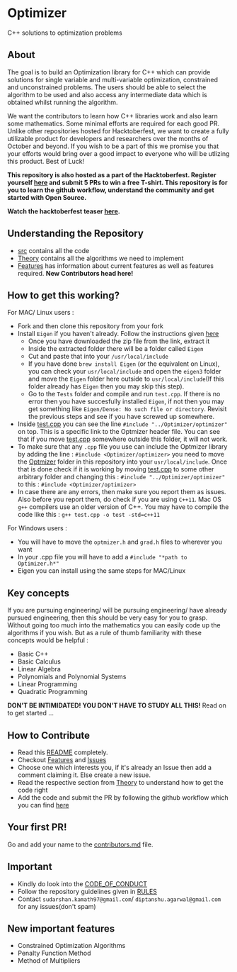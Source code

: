 # Optimizer
C++ solutions to optimization problems

## About
The goal is to build an Optimization library for C++ which can provide solutions for single variable and multi-variable optimization, constrained and unconstrained problems. The users should be able to select the algorithm to be used and also access any intermediate data which is obtained whilst running the algorithm. 

We want the contributors to learn how C++ libraries work and also learn some mathematics. Some minimal efforts are required for each good PR. Unlike other repositories hosted for Hacktoberfest, we want to create a fully utilizable product for developers and researchers over the months of October and beyond. If you wish to be a part of this we promise you that your efforts would bring over a good impact to everyone who will be utlizing this product. Best of Luck!

**This repository is also hosted as a part of the Hacktoberfest. Register yourself [here](https://hacktoberfest.digitalocean.com/) and submit 5 PRs to win a free T-shirt. This repository is for you to learn the github workflow, understand the community and get started with Open Source.**

**Watch the hacktoberfest teaser [here](https://youtu.be/wPlTQjOEPWo).**


## Understanding the Repository
- [src](Optimizer/src) contains all the code
- [Theory](Theory) contains all the algorithms we need to implement
- [Features](Features) has information about current features as well as features required. **New Contributors head here!**

## How to get this working?
For MAC/ Linux users :
- Fork and then clone this repository from your fork
- Install `Eigen` if you haven't already. Follow the instructions given [here](http://eigen.tuxfamily.org/index.php?title=Main_Page#Download)
  - Once you have downloaded the zip file from the link, extract it
  - Inside the extracted folder there will be a folder called `Eigen`
  - Cut and paste that into your `/usr/local/include`
  - If you have done `brew install Eigen` (or the equivalent on Linux), you can check your `usr/local/include` and open the     `eigen3` folder and move the `Eigen` folder here outside to `usr/local/include`(If this folder already has `Eigen` then     you may skip this step).
  - Go to the `Tests` folder and compile and run `test.cpp`. If there is no error then you have succesfully installed           `Eigen`, if not then you may get something like `Eigen/Dense: No such file or directory`. Revisit the previous steps and      see if you have screwed up somewhere.
- Inside [test.cpp](Tests/test.cpp) you can see the line `#include "../Optimizer/optimizer"` on top. This is a specific link to the Optmizer  header file. You can see that if you move [test.cpp](Tests/test.cpp) somewhere outside this folder, it will not work.
- To make sure that any `.cpp` file you use can include the Optmizer library by adding the line : `#include <Optimizer/optimizer>` you need to move the [Optmizer](Optimizer) folder in this repository into your `usr/local/include`. Once that is done check if it is working by moving [test.cpp](Tests/test.cpp) to some other arbitrary folder and changing this : `#include "../Optimizer/optimizer"` to this : `#include <Optimizer/optimizer>`
- In case there are any errors, then make sure you report them as issues. Also before you report them, do check if you are using `C++11`. Mac OS `g++` compilers use an older version of C++. You may have to compile the code like this : 
`g++ test.cpp -o test -std=c++11` 
 
 For Windows users :
 - You will have to move the `optmizer.h` and `grad.h` files to wherever you want
 - In your .cpp file you will have to add a `#include "*path to Optimizer.h*"`
 - Eigen you can install using the same steps for MAC/Linux 

## Key concepts
If you are pursuing engineering/ will be pursuing engineering/ have already pursued engineering, then this should be very easy for you to grasp. Without going too much into the mathematics you can easily code up the algorithms if you wish. But as a rule of thumb familiarity with these concepts would be helpful : 
- Basic C++
- Basic Calculus
- Linear Algebra
- Polynomials and Polynomial Systems
- Linear Programming
- Quadratic Programming

**DON'T BE INTIMIDATED! YOU DON'T HAVE TO STUDY ALL THIS!** Read on to get started ...

## How to Contribute
- Read this [README](README.md) completely.
- Checkout [Features](Features/README.md) and [Issues](https://github.com/sudz123/Optimizer/issues)
- Choose one which interests you, if it's already an Issue then add a comment claiming it. Else create a new issue.
- Read the respective section from [Theory](Theory) to understand how to get the code right
- Add the code and submit the PR by following the github workflow which you can find [here](https://egghead.io/lessons/javascript-how-to-fork-and-clone-a-github-repository)

## Your first PR!
Go and add your name to the [contributors.md](contributors.md) file.

## Important
- Kindly do look into the [CODE_OF_CONDUCT](CODE_OF_CONDUCT.md)
- Follow the repository guidelines given in [RULES](Rules/README.md)
- Contact `sudarshan.kamath97@gmail.com`/ `diptanshu.agarwal@gmail.com ` for any issues(don't spam)

## New important features
- Constrained Optimization Algorithms
- Penalty Function Method
- Method of Multipliers
